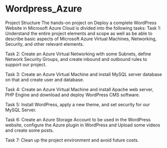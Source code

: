 # Wordpress_Azure

Project Structure
The hands-on project on Deploy a complete WordPress Website in Microsoft Azure Cloud is divided into the following tasks:
Task 1: Understand the entire project elements and scope as well as be able to describe basic aspects of Microsoft Azure Virtual Machines, Networking, Security, and other relevant elements.

Task 2: Create an Azure Virtual Networking with some Subnets, define Network Security Groups, and create inbound and outbound rules to support our project.

Task 3: Create an Azure Virtual Machine and install MySQL server database on that and create user and database.

Task 4: Create an Azure Virtual Machine and install Apache web server, PHP Engine and download and deploy WordPress CMS software.

Task 5: Install WordPress, apply a new theme, and set security for our MySQL Server.

Task 6: Create an Azure Storage Account to be used in the WordPress website, configure the Azure plugin in WordPress and Upload some videos and create some posts.

Task 7: Clean up the project environment and avoid future costs.
